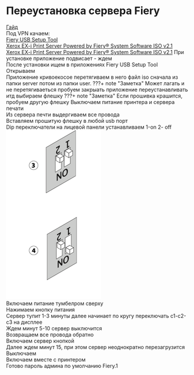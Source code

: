 # Переустановка сервера Fiery
[Гайд](<img/Fiery_repair/Installation and Service Guide.pdf>)  
Под VPN качаем:   
[Fiery USB Setup Tool](https://www.support.xerox.com/ru-ru/content/138164)  
[Xerox EX-i Print Server Powered by Fiery® System Software ISO v2.1](https://www.support.xerox.com/en-us/product/xerox-color-c60-c70/content/139876)  
[Xerox EX-i Print Server Powered by Fiery® System Software ISO v2.1](https://www.support.xerox.com/en-us/product/xerox-color-c60-c70/content/139876)
При установке приложение подвисает - ждем  
После установки ищем в приложениях Fiery USB Setup Tool  
Открываем   
Приложение кривоекосое перетягиваем в него файл iso сначала из папки server потом из папки user.
???+ note "Заметка"
     Может лагать и не перетягиваеться пробуем закрыать приложение переустанавливать итд
выбираем флешку
???+ note "Заметка"
    Если прошивка крашится, пробуем другую флешку
Выключаем питание принтера и сервера печати   
Из сервера печти выдергиваем все провода  
Вставляем прошитую флешку в любой usb порт  
Dip переключатели на лицевой панели устанавливаем 1-on 2- off
![alt text](img/Fiery_repair/1.png)  
Включаем питание тумбелром сверху  
Нажимаем кнопку питания  
Сервер тупит 1-3 минуты далее начинает по кругу переключать c1-c2-c3 на дисплее  
Ждем минут 5-10 сервер выключится  
Возвращаем все провода обратно  
Включаем сервер кнопкой  
Далее ждем минут 15, при этом сервер неоднократно перезагрузится  
Выключаем  
Включаем вместе с принтером  
Готово пароль админа по умолчанию Fiery.1